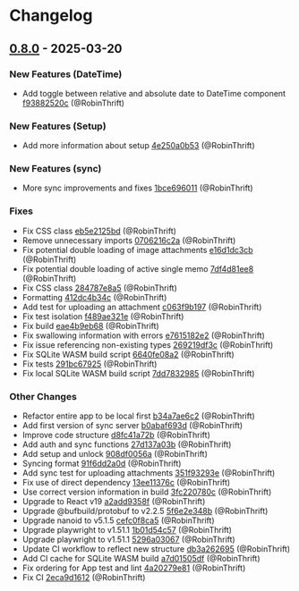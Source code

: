 # Changelog

## [0.8.0](https://github.com/RobinThrift/belt/releases/tag/v0.8.0) - 2025-03-20

### <!-- 0 -->New Features (DateTime)

- Add toggle between relative and absolute date to DateTime component [f93882520c](https://github.com/RobinThrift/belt/commit/f93882520ca7fc35f0ecab5fa3bb133827cba4d8) (@RobinThrift)

### <!-- 0 -->New Features (Setup)

- Add more information about setup [4e250a0b53](https://github.com/RobinThrift/belt/commit/4e250a0b53b52f527716c37a2967ce0b479b20c4) (@RobinThrift)

### <!-- 0 -->New Features (sync)

- More sync improvements and fixes [1bce696011](https://github.com/RobinThrift/belt/commit/1bce69601174c444634574694e8d72764c6e9be6) (@RobinThrift)

### <!-- 1 -->Fixes

- Fix CSS class [eb5e2125bd](https://github.com/RobinThrift/belt/commit/eb5e2125bd38ed3688025030d7774c2a6e9a80a1) (@RobinThrift)
- Remove unnecessary imports [0706216c2a](https://github.com/RobinThrift/belt/commit/0706216c2a704c32051a81380d91ec5913cfd091) (@RobinThrift)
- Fix potential double loading of image attachments [e16d1dc3cb](https://github.com/RobinThrift/belt/commit/e16d1dc3cb4ad65b7c0a6457c7caff587c287e70) (@RobinThrift)
- Fix potential double loading of active single memo [7df4d81ee8](https://github.com/RobinThrift/belt/commit/7df4d81ee83adcec0e5c740a8b668dc9201e5dab) (@RobinThrift)
- Fix CSS class [284787e8a5](https://github.com/RobinThrift/belt/commit/284787e8a5a796e3e7d0ad80022ca96c34473ab1) (@RobinThrift)
- Formatting [412dc4b34c](https://github.com/RobinThrift/belt/commit/412dc4b34c72b04291d0c5f714e9dd50cbeac1d6) (@RobinThrift)
- Add test for uploading an attachment [c063f9b197](https://github.com/RobinThrift/belt/commit/c063f9b19702ee182f570f194617a1789ac23db4) (@RobinThrift)
- Fix test isolation [f489ae321e](https://github.com/RobinThrift/belt/commit/f489ae321e3ed83a6326f7e1661143a5baedeb3d) (@RobinThrift)
- Fix build [eae4b9eb68](https://github.com/RobinThrift/belt/commit/eae4b9eb68963de0bdd41dc30da03bb2e120d47a) (@RobinThrift)
- Fix swallowing information with errors [e7615182e2](https://github.com/RobinThrift/belt/commit/e7615182e2d94eef3021cf67db2516c844a49a9b) (@RobinThrift)
- Fix issue referencing non-existing types [269219df3c](https://github.com/RobinThrift/belt/commit/269219df3c901e7018f2cffe0c5a90b9dd30a55a) (@RobinThrift)
- Fix SQLite WASM build script [6640fe08a2](https://github.com/RobinThrift/belt/commit/6640fe08a2e21566dfd3b38f53bd17c439cf894e) (@RobinThrift)
- Fix tests [291bc67925](https://github.com/RobinThrift/belt/commit/291bc67925f174b838121032d5777caf1f6029f3) (@RobinThrift)
- Fix local SQLite WASM build script [7dd7832985](https://github.com/RobinThrift/belt/commit/7dd7832985943e8a1cd14c2da0b9a3a4dbabf374) (@RobinThrift)

### <!-- 6 -->Other Changes

- Refactor entire app to be local first [b34a7ae6c2](https://github.com/RobinThrift/belt/commit/b34a7ae6c281b9967e094075dbbe2f171ff1750f) (@RobinThrift)
- Add first version of sync server [b0abaf693d](https://github.com/RobinThrift/belt/commit/b0abaf693d9deddf65155679115c5e584794b8b0) (@RobinThrift)
- Improve code structure [d8fc41a72b](https://github.com/RobinThrift/belt/commit/d8fc41a72bac72b3932e75f565a69c6a95a42c4d) (@RobinThrift)
- Add auth and sync functions [27d137a03b](https://github.com/RobinThrift/belt/commit/27d137a03b3492af3270ec46e2df678254272834) (@RobinThrift)
- Add setup and unlock [908df0056a](https://github.com/RobinThrift/belt/commit/908df0056a83e25ce5e57e18501d547ea2997864) (@RobinThrift)
- Syncing format [91f6dd2a0d](https://github.com/RobinThrift/belt/commit/91f6dd2a0d2ac9854b2811e9f4f8dade72d093d8) (@RobinThrift)
- Add sync test for uploading attachments [351f93293e](https://github.com/RobinThrift/belt/commit/351f93293e87b98ff5409fc424bcddd59838370d) (@RobinThrift)
- Fix use of direct dependency [13ee11376c](https://github.com/RobinThrift/belt/commit/13ee11376ce187ab0fc86b5f1add4c5cb2dedd8c) (@RobinThrift)
- Use correct version information in build [3fc220780c](https://github.com/RobinThrift/belt/commit/3fc220780cb7cc980db0b8a528f5387e973676a3) (@RobinThrift)
- Upgrade to React v19 [a2add9358f](https://github.com/RobinThrift/belt/commit/a2add9358f5e4a3704f4119b9549b9a56cb1813d) (@RobinThrift)
- Upgrade @bufbuild/protobuf to v2.2.5 [5f6e2e348b](https://github.com/RobinThrift/belt/commit/5f6e2e348b8116b073ee0339e58f5eb47f6eaa74) (@RobinThrift)
- Upgrade nanoid to v5.1.5 [cefc0f8ca5](https://github.com/RobinThrift/belt/commit/cefc0f8ca5d6e7c53d307b35a94b6f8c8ca77a64) (@RobinThrift)
- Upgrade playwright to v1.51.1 [1b01d54c57](https://github.com/RobinThrift/belt/commit/1b01d54c575e8247fbdded7b7c0f2d215dd809a3) (@RobinThrift)
- Upgrade playwright to v1.51.1 [5296a03067](https://github.com/RobinThrift/belt/commit/5296a03067de13f2a8b016f2736032e70a48dffc) (@RobinThrift)
- Update CI workflow to reflect new structure [db3a262695](https://github.com/RobinThrift/belt/commit/db3a262695078a932f710eb7c9a674c1c0446ced) (@RobinThrift)
- Add CI cache for SQLite WASM build [a7d01505df](https://github.com/RobinThrift/belt/commit/a7d01505dfc48d80b2d6e2ef6deb15a837745935) (@RobinThrift)
- Fix ordering for App test and lint [4a20279e81](https://github.com/RobinThrift/belt/commit/4a20279e81dcccd397ee8cf0fafb1b64e81aa062) (@RobinThrift)
- Fix CI [2eca9d1612](https://github.com/RobinThrift/belt/commit/2eca9d161236b53f8f4bb0d53a0cb2780d67c48a) (@RobinThrift)

[0.8.0]: https://github.com/RobinThrift/belt/compare/v0.7.0..v0.8.0

